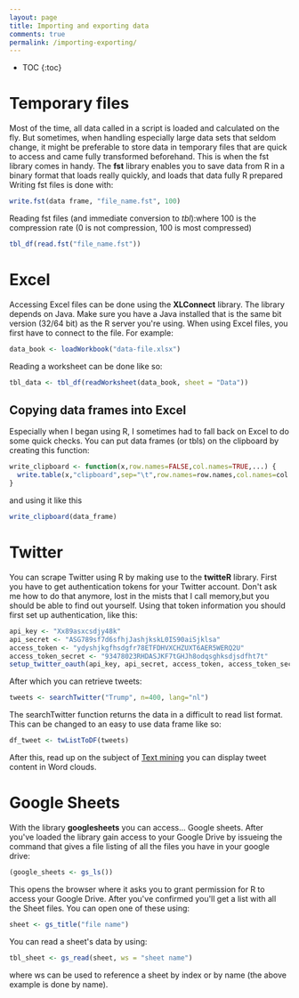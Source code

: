 ```yaml
---
layout: page
title: Importing and exporting data
comments: true
permalink: /importing-exporting/
---
```


* TOC 
{:toc}

# Temporary files

Most of the time, all data called in a script is loaded and calculated on the fly. But sometimes, when handling especially large data sets that seldom change, it might be preferable to store data in temporary files that are quick to access and came fully transformed beforehand. This is when the fst library comes in handy. The **fst** library enables you to save data from R in a binary format that loads really quickly, and loads that data fully R prepared Writing fst files is done with: 

```r
write.fst(data frame, "file_name.fst", 100)
```

Reading fst files (and immediate conversion to _tbl_):where 100 is the compression rate (0 is not compression, 100 is most compressed)

```r
tbl_df(read.fst("file_name.fst"))
```

# Excel

Accessing Excel files can be done using the **XLConnect** library. The library depends on Java. Make sure you have a Java installed that is the same bit version (32/64 bit) as the R server you're using. When using Excel files, you first have to connect to the file. For example: 

```r
data_book <- loadWorkbook("data-file.xlsx")
```
Reading a worksheet can be done like so: 

```r
tbl_data <- tbl_df(readWorksheet(data_book, sheet = "Data"))
```

## Copying data frames into Excel

Especially when I began using R, I sometimes had to fall back on Excel to do some quick checks. You can put data frames (or tbls) on the clipboard by creating this function: 

```r
write_clipboard <- function(x,row.names=FALSE,col.names=TRUE,...) {
  write.table(x,"clipboard",sep="\t",row.names=row.names,col.names=col.names,...) 
} 
``` 
and using it like this

```r
write_clipboard(data_frame)
```

# Twitter

You can scrape Twitter using R by making use to the **twitteR** library. First you have to get authentication tokens for your Twitter account. Don't ask me how to do that anymore, lost in the mists that I call memory,but you should be able to find out yourself. Using that token information you should first set up authentication, like this: 

```r
api_key <- "Xx89asxcsdjy48k" 
api_secret <- "ASG789sf7d6sfhjJashjkskL0IS90aiSjklsa" 
access_token <- "ydyshjkgfhsdgfr78ETFDHVXCHZUXT6AER5WERQ2U" 
access_token_secret <- "93478023RHDASJKF7tGHJh8odqsghksdjsdfht7t" 
setup_twitter_oauth(api_key, api_secret, access_token, access_token_secret)
```

After which you can retrieve tweets: 

```r
tweets <- searchTwitter("Trump", n=400, lang="nl")
```

The searchTwitter function returns the data in a difficult to read list format. This can be changed to an easy to use data frame like so: 

```r
df_tweet <- twListToDF(tweets)
```

After this, read up on the subject of [Text mining](#TheRPages-Textmining) you can display tweet content in Word clouds.

# Google Sheets

With the library **googlesheets** you can access... Google sheets. After you've loaded the library gain access to your Google Drive by issueing the command that gives a file listing of all the files you have in your google drive: 

```r
(google_sheets <- gs_ls())
```

This opens the browser where it asks you to grant permission for R to access your Google Drive. After you've confirmed you'll get a list with all the Sheet files. You can open one of these using: 

```r
sheet <- gs_title("file name")
```

You can read a sheet's data by using: 

```r
tbl_sheet <- gs_read(sheet, ws = "sheet name")
```

where ws can be used to reference a sheet by index or by name (the above example is done by name).
